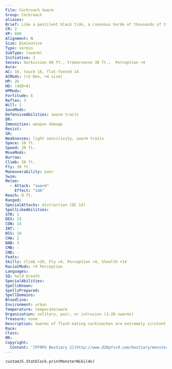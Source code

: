 ```yaml
---
File: Cockroach Swarm
Group: Cockroach
aliases: 
Brief: Like a pestilent black tide, a ravenous horde of thousands of tiny, clacking cockroaches washes over everything in its path.
CR: 2
XP: 600
Alignment: N
Size: Diminutive
Type: vermin
SubType: (swarm)
Initiative: 2
Senses: darkvision 60 ft., tremorsense 30 ft.;  Perception +4
Aura: 
AC: 16, touch 16, flat-footed 14
ACMods: (+2 Dex, +4 size)
HP: 26
HD: (4d8+8)
HPMods: 
Fortitude: 6
Reflex: 3
Will: 1
SaveMods: 
DefensiveAbilities: swarm traits
DR: 
Immunities: weapon damage
Resist: 
SR: 
Weaknesses: light sensitivity, swarm traits
Space: 10 ft.
Speed: 20 ft.
MoveMods: 
Burrow: 
Climb: 20 ft.
Fly: 30 ft.
Maneuverability: poor
Swim: 
Melee: 
  - Attack: "swarm"
    Effect: "1d6"
Reach: 0 ft.
Ranged: 
SpecialAttacks: distraction (DC 14)
SpellLikeAbilities: 
STR: 1
DEX: 15
CON: 14
INT: -
WIS: 10
CHA: 2
BAB: 3
CMB: -
CMD: -
Feats: 
Skills: Climb +10, Fly +4, Perception +4, Stealth +14
RacialMods: +4 Perception
Languages: 
SQ: hold breath
SpecialAbilities: 
SpellsKnown: 
SpellsPrepared: 
SpellDomains: 
Bloodline: 
Environment: urban
Temperature: temperate/warm
Organization: solitary, pair, or intrusion (3-20 swarms)
Treasure: none
Description: Swarms of flesh-eating cockroaches are extremely virulent pests. Normally carnivorous scavengers, these vermin quickly transform into aggressive hunters when amassed in great numbers, actively seeking out territory and food and gravitating to locations that readily provide both, such as dumps, graveyards, sewers, swamps, and other foul areas filled with rotting waste.  Although a flesheating cockroach swarm prefers to feed on rot and carrion, these ravenous creatures do not balk at attacking living creatures as large as an elephant if given a chance.
Race: 
Class: 
MR: 
Copyright:
  Content: '[PFRPG Bestiary 2](http://www.d20pfsrd.com/bestiary/monster-listings/vermin/cockroach/cockroach-swarm)'
---
```

```dataviewjs
customJS.Statblock.printMonsterWiki(dv)
```
